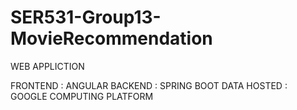 # SER531-Group13-MovieRecommendation

WEB APPLICTION

FRONTEND : ANGULAR 
BACKEND : SPRING BOOT
DATA HOSTED : GOOGLE COMPUTING PLATFORM
